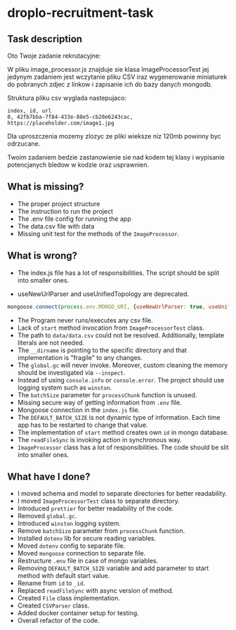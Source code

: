 # droplo-recruitment-task

## Task description

Oto Twoje zadanie rekrutacyjne:

W pliku image_processor.js znajduje sie klasa ImageProcessorTest jej jedynym zadaniem jest wczytanie pliku CSV iraz wygenerowanie miniaturek do pobranych zdjec z linkow i zapisanie ich do bazy danych mongodb.

Struktura pliku csv wyglada nastepujaco:

```
index, id, url
0, 42fb7bba-7f84-433e-88e5-cb20e6243cac, https://placeholder.com/image1.jpg
```

Dla uproszczenia mozemy zlozyc ze pliki wieksze niz 120mb powinny byc odrzucane.

Twoim zadaniem bedzie zastanowienie sie nad kodem tej klasy i wypisanie potencjanych bledow w kodzie oraz usprawnien.

## What is missing?

- The proper project structure
- The instruction to run the project
- The .env file config for running the app
- The data.csv file with data
- Missing unit test for the methods of the `ImageProcessor`.

## What is wrong?

- The index.js file has a lot of responsibilities. The script should be split into smaller ones.

- useNewUrlParser and useUnifiedTopology are deprecated.
```js
mongoose.connect(process.env.MONGO_URI, {useNewUrlParser: true, useUnifiedTopology: true});
```

- The Program never runs/executes any csv file.
- Lack of `start` method invocation from `ImageProcessorTest` class.
- The path to `data/data.csv` could not be resolved. Additionally, template literals are not needed.
- The `__dirname` is pointing to the specific directory and that implementation is "fragile" to any changes.
- The `global.gc` will never invoke. Moreover, custom cleaning the memory should be investigated via `--inspect`.
- Instead of using `console.info` or `console.error`. The project should use logging system such as `winston`.
- The `batchSize` parameter for `processChunk` function is unused.
- Missing secure way of getting information from `.env` file.
- Mongoose connection in the `index.js` file.
- The `DEFAULT_BATCH_SIZE` is not dynamic type of information. Each time app has to be restarted to change that value.
- The implementation of `start` method creates own `id` in mongo database.
- The `readFileSync` is invoking action in synchronous way.
- `ImageProcessor` class has a lot of responsibilities. The code should be slit into smaller ones.

## What have I done?

- I moved schema and model to separate directories for better readability.
- I moved `ImageProcessorTest` class to separate directory.
- Introduced `prettier` for better readability of the code.
- Removed `global.gc`.
- Introduced `winston` logging system.
- Remove `batchSize` parameter from `processChunk` function.
- Installed `dotenv` lib for secure reading variables.
- Moved `dotenv` config to separate file.
- Moved `mongoose` connection to separate file.
- Restructure `.env` file in case of mongo variables.
- Removing `DEFAULT_BATCH_SIZE` variable and add parameter to start method with default start value.
- Rename from `id` to `_id`.
- Replaced `readFileSync` with async version of method.
- Created `File` class implementation.
- Created `CSVParser` class.
- Added docker container setup for testing.
- Overall refactor of the code.